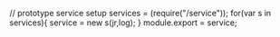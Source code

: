// prototype service setup 
services = (require("/service"));
for(var s in services){
    service = new s(jr,log);
}
module.export = service;